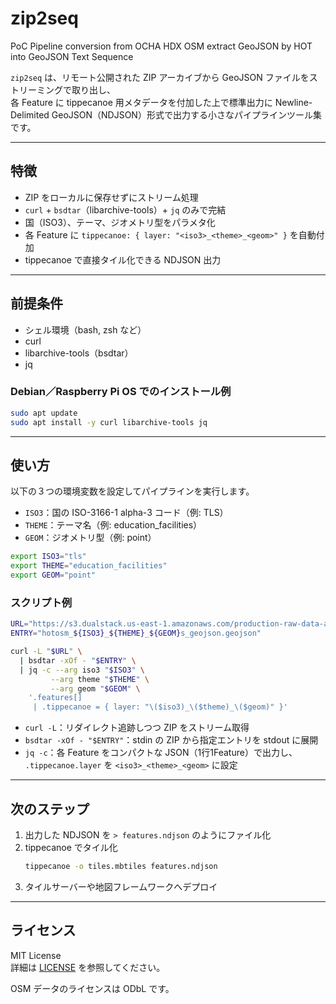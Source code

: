# zip2seq
PoC Pipeline conversion from OCHA HDX OSM extract GeoJSON by HOT into GeoJSON Text Sequence

`zip2seq` は、リモート公開された ZIP アーカイブから GeoJSON ファイルをストリーミングで取り出し、  
各 Feature に tippecanoe 用メタデータを付加した上で標準出力に Newline-Delimited GeoJSON（NDJSON）形式で出力する小さなパイプラインツール集です。

---

## 特徴

- ZIP をローカルに保存せずにストリーム処理  
- `curl` + `bsdtar`（libarchive-tools）+ `jq` のみで完結  
- 国（ISO3）、テーマ、ジオメトリ型をパラメタ化  
- 各 Feature に `tippecanoe: { layer: "<iso3>_<theme>_<geom>" }` を自動付加  
- tippecanoe で直接タイル化できる NDJSON 出力  

---

## 前提条件

- シェル環境（bash, zsh など）  
- curl  
- libarchive-tools（bsdtar）  
- jq  

### Debian／Raspberry Pi OS でのインストール例

```sh
sudo apt update
sudo apt install -y curl libarchive-tools jq
```

---

## 使い方

以下の３つの環境変数を設定してパイプラインを実行します。  

- `ISO3`：国の ISO-3166-1 alpha-3 コード（例: TLS）  
- `THEME`：テーマ名（例: education_facilities）  
- `GEOM`：ジオメトリ型（例: point）  

```sh
export ISO3="tls"
export THEME="education_facilities"
export GEOM="point"
```

### スクリプト例

```sh
URL="https://s3.dualstack.us-east-1.amazonaws.com/production-raw-data-api/ISO3/${ISO3}/${THEME}/${GEOM}s/hotosm_${ISO3}_${THEME}_${GEOM}s_geojson.zip"
ENTRY="hotosm_${ISO3}_${THEME}_${GEOM}s_geojson.geojson"

curl -L "$URL" \
  | bsdtar -xOf - "$ENTRY" \
  | jq -c --arg iso3 "$ISO3" \
         --arg theme "$THEME" \
         --arg geom "$GEOM" \
    '.features[] 
     | .tippecanoe = { layer: "\($iso3)_\($theme)_\($geom)" }'
```

- `curl -L`：リダイレクト追跡しつつ ZIP をストリーム取得  
- `bsdtar -xOf - "$ENTRY"`：stdin の ZIP から指定エントリを stdout に展開  
- `jq -c`：各 Feature をコンパクトな JSON（1行1Feature）で出力し、  
  `.tippecanoe.layer` を `<iso3>_<theme>_<geom>` に設定  

---

## 次のステップ

1. 出力した NDJSON を `> features.ndjson` のようにファイル化  
2. tippecanoe でタイル化  
   ```sh
   tippecanoe -o tiles.mbtiles features.ndjson
   ```
3. タイルサーバーや地図フレームワークへデプロイ  

---

## ライセンス

MIT License  
詳細は [LICENSE](LICENSE) を参照してください。 

OSM データのライセンスは ODbL です。
